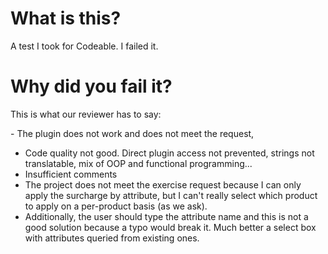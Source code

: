 # What is this?

A test I took for Codeable. I failed it.

# Why did you fail it?

This is what our reviewer has to say:

​- The plugin does not work and does not meet the request,
- Code quality not good. Direct plugin access not prevented, strings not translatable, mix of OOP and functional programming...
- Insufficient comments
- The project does not meet the exercise request because I can only apply the surcharge by attribute, but I can't really select which product to apply on a per-product basis (as we ask). 
- Additionally, the user should type the attribute name and this is not a good solution because a typo would break it. Much better a select box with attributes queried from existing ones.